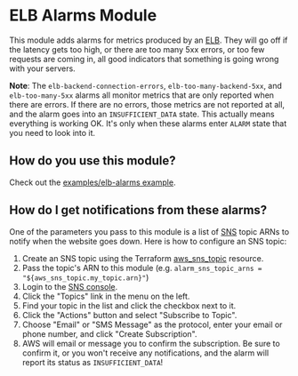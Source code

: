 # ELB Alarms Module

This module adds alarms for metrics produced by an [ELB](https://aws.amazon.com/elasticloadbalancing/). They
will go off if the latency gets too high, or there are too many 5xx errors, or too few requests are coming in, all
good indicators that something is going wrong with your servers.

**Note**: The `elb-backend-connection-errors`, `elb-too-many-backend-5xx`, and `elb-too-many-5xx` alarms all monitor
metrics that are only reported when there are errors. If there are no errors, those metrics are not reported at all,
and the alarm goes into an `INSUFFICIENT_DATA` state. This actually means everything is working OK. It's only when
these alarms enter `ALARM` state that you need to look into it.

## How do you use this module?

Check out the [examples/elb-alarms example](/examples/elb-alarms).

## How do I get notifications from these alarms?

One of the parameters you pass to this module is a list of [SNS](https://aws.amazon.com/sns/) topic ARNs to notify when
the website goes down. Here is how to configure an SNS topic:

1. Create an SNS topic using the Terraform [aws_sns_topic](https://www.terraform.io/docs/providers/aws/r/sns_topic.html) resource.
2. Pass the topic's ARN to this module (e.g. `alarm_sns_topic_arns = "${aws_sns_topic.my_topic.arn}"`)
3. Login to the [SNS console](https://console.aws.amazon.com/sns/v2/home).
4. Click the "Topics" link in the menu on the left.
5. Find your topic in the list and click the checkbox next to it.
6. Click the "Actions" button and select "Subscribe to Topic".
7. Choose "Email" or "SMS Message" as the protocol, enter your email or phone number, and click "Create Subscription".
8. AWS will email or message you to confirm the subscription. Be sure to confirm it, or you won't receive any
   notifications, and the alarm will report its status as `INSUFFICIENT_DATA`!
